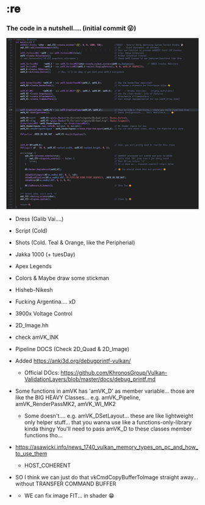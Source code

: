 # :𝐫𝐞

### The code in a nutshell.... (initial commit 😜)
![WHATEVER](0.1a/re.png)

- Dress (Galib Vai....)
- Script (Cold)
- Shots (Cold. Teal & Orange, like the Peripherial)
- Jakka 1000    (+ tuesDay)
- Apex Legends
- Colors & Maybe draw some stickman
- Hisheb-Nikesh
- Fucking Argentina.... xD
- 3900x Voltage Control
- 2D_Image.hh
- check amVK_INK
- Pipeline DOCS (Check 2D_Quad & 2D_Image)
- Added https://anki3d.org/debugprintf-vulkan/ 
    - Official DOcs: https://github.com/KhronosGroup/Vulkan-ValidationLayers/blob/master/docs/debug_printf.md

- Some functions in amVK has 'amVK_D' as member variable... those are like the BIG HEAVY Classes... e.g. amVK_Pipeline, amVK_RenderPassMK2, amVK_WI_MK2
    - Some doesn't.... e.g. amVK_DSetLayout...
      these are like lightweight only helper stuff... that you wanna use like a functions-only-library kinda thingy
      You'll need to pass amVK_D to these classes member functions tho...

- https://asawicki.info/news_1740_vulkan_memory_types_on_pc_and_how_to_use_them
    - HOST_COHERENT


- SO I think we can just do that vkCmdCopyBufferToImage straight away... without TRANSFER COMMAND BUFFER
- + WE can fix image FIT... in shader 😁